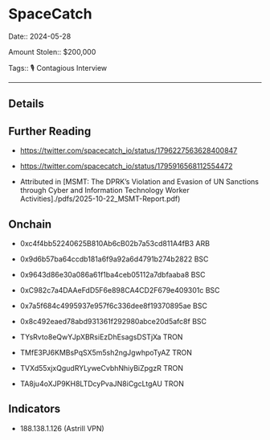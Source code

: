 # SpaceCatch 

Date:: 2024-05-28

Amount Stolen:: $200,000

Tags:: 🎙️ Contagious Interview

---

## Details



## Further Reading

- https://twitter.com/spacecatch_io/status/1796227563628400847

- https://twitter.com/spacecatch_io/status/1795916568112554472

- Attributed in [MSMT: The DPRK’s Violation and Evasion of UN Sanctions through Cyber and Information Technology Worker Activities]./pdfs/2025-10-22_MSMT-Report.pdf)



## Onchain

- 0xc4f4bb52240625B810Ab6cB02b7a53cd811A4fB3  ARB

- 0x9d6b57ba64ccdb181a6f9a92a6d4791b274b2822  BSC

- 0x9643d86e30a086a61f1ba4ceb05112a7dbfaaba8  BSC

- 0xC982c7a4DAAeFdD5F6e898CA4CD2F679e409301c  BSC

- 0x7a5f684c4995937e957f6c336dee8f19370895ae  BSC

- 0x8c492eaed78abd931361f292980abce20d5afc8f  BSC

- TYsRvto8eQwYJpXBRsiEzDhEsagsDSTjXa  TRON

- TMfE3PJ6KMBsPqSX5m5sh2ngJgwhpoTyAZ  TRON

- TVXd55xjxQgudRYLyweCvbhNhiyBiZpgzR  TRON

- TA8ju4oXJP9KH8LTDcyPvaJN8iCgcLtgAU TRON





## Indicators

- 188.138.1.126 (Astrill VPN)
